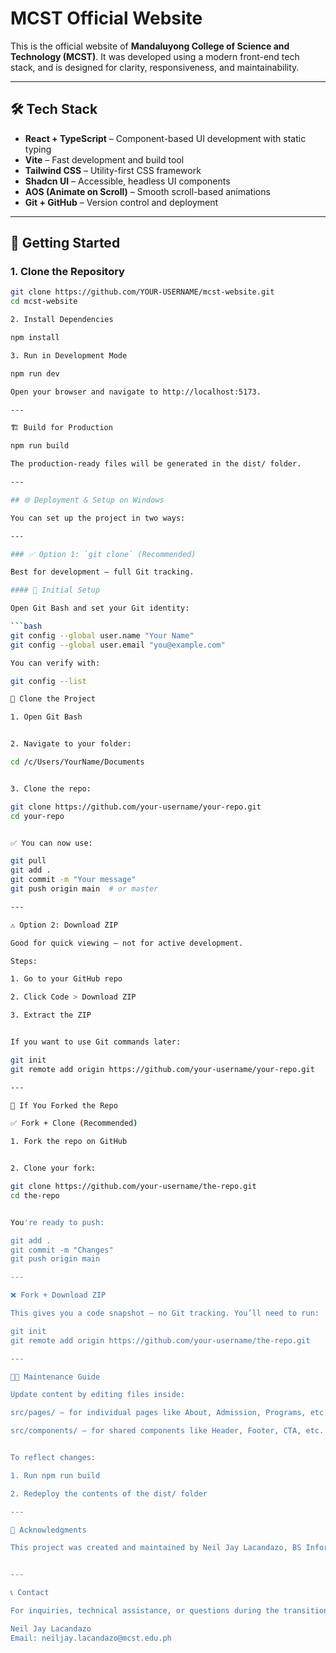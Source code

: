 # MCST Official Website

This is the official website of **Mandaluyong College of Science and Technology (MCST)**. It was developed using a modern front-end tech stack, and is designed for clarity, responsiveness, and maintainability.

---

## 🛠 Tech Stack

- **React + TypeScript** – Component-based UI development with static typing
- **Vite** – Fast development and build tool
- **Tailwind CSS** – Utility-first CSS framework
- **Shadcn UI** – Accessible, headless UI components
- **AOS (Animate on Scroll)** – Smooth scroll-based animations
- **Git + GitHub** – Version control and deployment

---

## 🚀 Getting Started

### 1. Clone the Repository

```bash
git clone https://github.com/YOUR-USERNAME/mcst-website.git
cd mcst-website

2. Install Dependencies

npm install

3. Run in Development Mode

npm run dev

Open your browser and navigate to http://localhost:5173.

---

🏗️ Build for Production

npm run build

The production-ready files will be generated in the dist/ folder.

---

## 🌐 Deployment & Setup on Windows

You can set up the project in two ways:

---

### ✅ Option 1: `git clone` (Recommended)

Best for development — full Git tracking.

#### 📌 Initial Setup

Open Git Bash and set your Git identity:

```bash
git config --global user.name "Your Name"
git config --global user.email "you@example.com"

You can verify with:

git config --list

🚀 Clone the Project

1. Open Git Bash


2. Navigate to your folder:

cd /c/Users/YourName/Documents


3. Clone the repo:

git clone https://github.com/your-username/your-repo.git
cd your-repo


✅ You can now use:

git pull
git add .
git commit -m "Your message"
git push origin main  # or master

---

⚠️ Option 2: Download ZIP

Good for quick viewing — not for active development.

Steps:

1. Go to your GitHub repo

2. Click Code > Download ZIP

3. Extract the ZIP


If you want to use Git commands later:

git init
git remote add origin https://github.com/your-username/your-repo.git

---

🔀 If You Forked the Repo

✅ Fork + Clone (Recommended)

1. Fork the repo on GitHub


2. Clone your fork:

git clone https://github.com/your-username/the-repo.git
cd the-repo


You're ready to push:

git add .
git commit -m "Changes"
git push origin main

---

❌ Fork + Download ZIP

This gives you a code snapshot — no Git tracking. You’ll need to run:

git init
git remote add origin https://github.com/your-username/the-repo.git

---

👨‍🔧 Maintenance Guide

Update content by editing files inside:

src/pages/ – for individual pages like About, Admission, Programs, etc.

src/components/ – for shared components like Header, Footer, CTA, etc.


To reflect changes:

1. Run npm run build

2. Redeploy the contents of the dist/ folder

---

🤝 Acknowledgments

This project was created and maintained by Neil Jay Lacandazo, BS Information Systems student, as a contribution to the MCST community.


---

📞 Contact

For inquiries, technical assistance, or questions during the transition:

Neil Jay Lacandazo
Email: neiljay.lacandazo@mcst.edu.ph